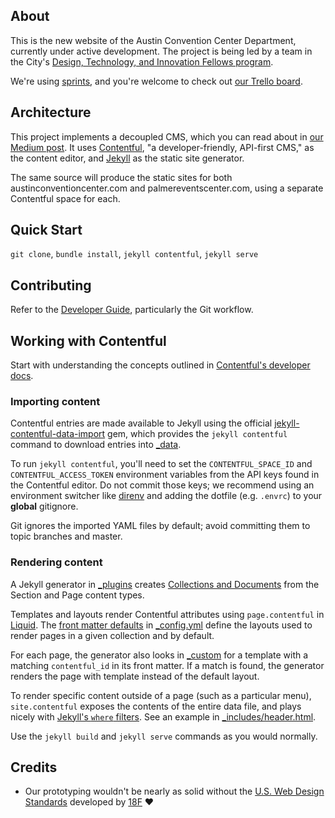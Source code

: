 ## About

This is the new website of the Austin Convention Center Department, currently under active development. The project is being led by a team in the City's [Design, Technology, and Innovation Fellows program][dti].

We're using [sprints], and you're welcome to check out [our Trello board][trello].

[dti]: http://cityofaustin.github.io/innovation-fellows/
[sprints]: https://en.wikipedia.org/wiki/Scrum_(software_development)
[trello]: https://trello.com/b/6c52YDzi/acc-pec

## Architecture

This project implements a decoupled CMS, which you can read about in [our Medium post][medium]. It uses [Contentful][], "a developer-friendly, API-first CMS," as the content editor, and [Jekyll][] as the static site generator.

The same source will produce the static sites for both austinconventioncenter.com and palmereventscenter.com, using a separate Contentful space for each.

<!-- TODO: Detail Continuous Deployment and AWS -->

[medium]: https://medium.com/city-of-austin-design-technology-innovation/how-were-thinking-about-content-management-for-city-government-88f563497096
[contentful]: https://www.contentful.com
[jekyll]: https://jekyllrb.com

## Quick Start

`git clone`, `bundle install`, `jekyll contentful`, `jekyll serve`

## Contributing

Refer to the [Developer Guide][], particularly the Git workflow.

[Developer Guide]: https://github.com/cityofaustin/developer-guide

## Working with Contentful

Start with understanding the concepts outlined in [Contentful's developer docs](https://www.contentful.com/developers/docs/).

<!-- TODO: Commit content model/type JSON to repo for bootstrap. -->

### Importing content

Contentful entries are made available to Jekyll using the official [jekyll-contentful-data-import][] gem, which provides the `jekyll contentful` command to download entries into [_data](_data).

<!-- TODO: Add option to download the latest data from GitHub w/o Contentful keys. -->

To run `jekyll contentful`, you'll need to set the `CONTENTFUL_SPACE_ID` and `CONTENTFUL_ACCESS_TOKEN` environment variables from the API keys found in the Contentful editor. Do not commit those keys; we recommend using an environment switcher like [direnv][] and adding the dotfile (e.g. `.envrc`) to your **global** gitignore.

Git ignores the imported YAML files by default; avoid committing them to topic branches and master.

[jekyll-contentful-data-import]: https://github.com/contentful/jekyll-contentful-data-import
[direnv]: http://direnv.net

### Rendering content

A Jekyll generator in [_plugins](_plugins/generators/contentful.rb) creates [Collections and Documents][collections] from the Section and Page content types.

Templates and layouts render Contentful attributes using `page.contentful` in [Liquid][]. The [front matter defaults][] in [_config.yml](_config.yml) define the layouts used to render pages in a given collection and by default.

For each page, the generator also looks in [_custom](_custom) for a template with a matching `contentful_id` in its front matter. If a match is found, the generator renders the page with template instead of the default layout.

To render specific content outside of a page (such as a particular menu), `site.contentful` exposes the contents of the entire data file, and plays nicely with [Jekyll's `where` filters][where]. See an example in [_includes/header.html](_includes/header.html).

Use the `jekyll build` and `jekyll serve` commands as you would normally.

[collections]: https://jekyllrb.com/docs/collections/
[liquid]: http://liquidmarkup.org
[front matter defaults]: https://jekyllrb.com/docs/configuration/#front-matter-defaults
[where]: https://jekyllrb.com/docs/templates/

<!-- ## Deploying (TODO) -->

## Credits

* Our prototyping wouldn't be nearly as solid without the [U.S. Web Design Standards][uswds] developed by [18F][] :heart:

[uswds]: https://standards.usa.gov
[18f]: https://github.com/18f/web-design-standards

